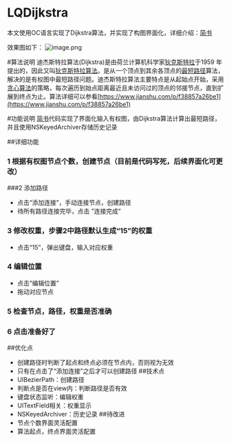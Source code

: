 # LQDijkstra
本文使用OC语言实现了Dijkstra算法，并实现了构图界面化，详细介绍：[简书](https://www.jianshu.com/p/980558bf92f6)


效果图如下：
![image.png](https://upload-images.jianshu.io/upload_images/2791393-33715a8f20874459.png?imageMogr2/auto-orient/strip%7CimageView2/2/w/1240)

#算法说明
 迪杰斯特拉算法(Dijkstra)是由荷兰计算机科学家[狄克斯特拉](https://baike.baidu.com/item/%E7%8B%84%E5%85%8B%E6%96%AF%E7%89%B9%E6%8B%89/2828872)于1959 年提出的，因此又叫[狄克斯特拉算法](https://baike.baidu.com/item/%E7%8B%84%E5%85%8B%E6%96%AF%E7%89%B9%E6%8B%89%E7%AE%97%E6%B3%95/6764865)。是从一个顶点到其余各顶点的[最短路径](https://baike.baidu.com/item/%E6%9C%80%E7%9F%AD%E8%B7%AF%E5%BE%84)算法，解决的是有权图中最短路径问题。迪杰斯特拉算法主要特点是从起始点开始，采用[贪心算法](https://baike.baidu.com/item/%E8%B4%AA%E5%BF%83%E7%AE%97%E6%B3%95/5411800)的策略，每次遍历到始点距离最近且未访问过的顶点的邻接节点，直到扩展到终点为止。算法详细可以参看[https://www.jianshu.com/p/f38857a26be1](https://www.jianshu.com/p/f38857a26be1)

#功能说明
[简书](https://www.jianshu.com/p/980558bf92f6)代码实现了界面化输入有权图，由Dijkstra算法计算出最短路径，并且使用NSKeyedArchiver存储历史记录

##详细功能

### 1 根据有权图节点个数，创建节点（目前是代码写死，后续界面化可更改）
###2 添加路径
   - 点击“添加连接”，手动连接节点，创建路径
   - 待所有路径连接完毕，点击 ”连接完成“
### 3 修改权重，步骤2中路径默认生成“15”的权重
- 点击“15”，弹出键盘，输入对应权重
### 4 编辑位置
- 点击“编辑位置”
- 拖动对应节点
### 5 检查节点，路径，权重是否准确
### 6 点击准备好了
  
##优化点
- 创建路径时判断了起点和终点必须在节点内，否则视为无效
- 只有在点击了“添加连接”之后才可以创建路径
##技术点
- UIBezierPath：创建路径
- 判断点是否在view内：判断路径是否有效
- 键盘状态监听：编辑权重
- UITextField相关：权重显示
- NSKeyedArchiver：历史记录
##待改进
- 节点个数界面灵活配置
- 算法起点，终点界面灵活配置
